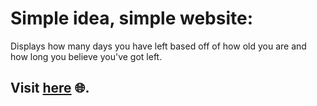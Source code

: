 # Simple idea, simple website:

Displays how many days you have left based off of how old you are and how long you believe you've got left.

## Visit [here](https://abdullamatar.github.io/WhatToDo/) 🌐.
